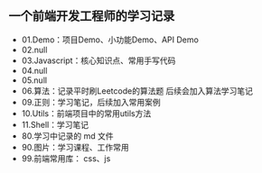 ## 一个前端开发工程师的学习记录
- 01.Demo：项目Demo、小功能Demo、API Demo
- 02.null
- 03.Javascript：核心知识点、常用手写代码
- 04.null
- 05.null
- 06.算法：记录平时刷Leetcode的算法题 后续会加入算法学习笔记
- 09.正则：学习笔记，后续加入常用案例
- 10.Utils：前端项目中的常用utils方法
- 11.Shell：学习笔记
- 80.学习中记录的 md 文件
- 90.图片：学习课程、工作常用
- 99.前端常用库： css、js